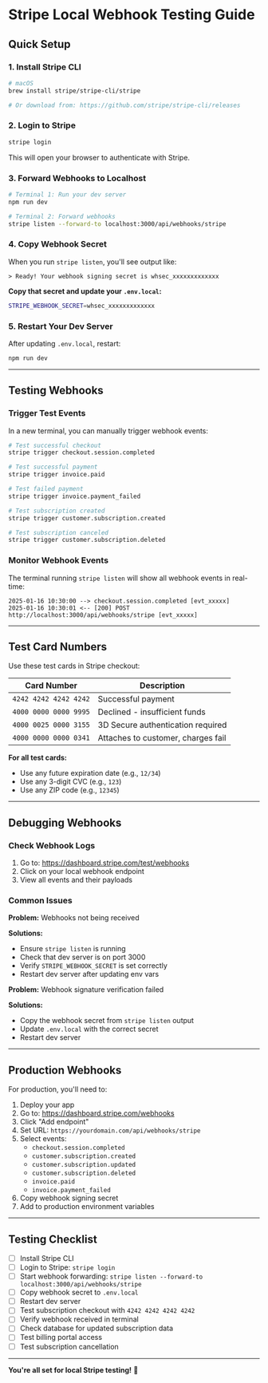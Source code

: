 # Stripe Local Webhook Testing Guide

## Quick Setup

### 1. Install Stripe CLI

```bash
# macOS
brew install stripe/stripe-cli/stripe

# Or download from: https://github.com/stripe/stripe-cli/releases
```

### 2. Login to Stripe

```bash
stripe login
```

This will open your browser to authenticate with Stripe.

### 3. Forward Webhooks to Localhost

```bash
# Terminal 1: Run your dev server
npm run dev

# Terminal 2: Forward webhooks
stripe listen --forward-to localhost:3000/api/webhooks/stripe
```

### 4. Copy Webhook Secret

When you run `stripe listen`, you'll see output like:

```
> Ready! Your webhook signing secret is whsec_xxxxxxxxxxxxx
```

**Copy that secret and update your `.env.local`:**

```bash
STRIPE_WEBHOOK_SECRET=whsec_xxxxxxxxxxxxx
```

### 5. Restart Your Dev Server

After updating `.env.local`, restart:

```bash
npm run dev
```

---

## Testing Webhooks

### Trigger Test Events

In a new terminal, you can manually trigger webhook events:

```bash
# Test successful checkout
stripe trigger checkout.session.completed

# Test successful payment
stripe trigger invoice.paid

# Test failed payment
stripe trigger invoice.payment_failed

# Test subscription created
stripe trigger customer.subscription.created

# Test subscription canceled
stripe trigger customer.subscription.deleted
```

### Monitor Webhook Events

The terminal running `stripe listen` will show all webhook events in real-time:

```
2025-01-16 10:30:00 --> checkout.session.completed [evt_xxxxx]
2025-01-16 10:30:01 <-- [200] POST http://localhost:3000/api/webhooks/stripe [evt_xxxxx]
```

---

## Test Card Numbers

Use these test cards in Stripe checkout:

| Card Number | Description |
|-------------|-------------|
| `4242 4242 4242 4242` | Successful payment |
| `4000 0000 0000 9995` | Declined - insufficient funds |
| `4000 0025 0000 3155` | 3D Secure authentication required |
| `4000 0000 0000 0341` | Attaches to customer, charges fail |

**For all test cards:**
- Use any future expiration date (e.g., `12/34`)
- Use any 3-digit CVC (e.g., `123`)
- Use any ZIP code (e.g., `12345`)

---

## Debugging Webhooks

### Check Webhook Logs

1. Go to: https://dashboard.stripe.com/test/webhooks
2. Click on your local webhook endpoint
3. View all events and their payloads

### Common Issues

**Problem:** Webhooks not being received

**Solutions:**
- Ensure `stripe listen` is running
- Check that dev server is on port 3000
- Verify `STRIPE_WEBHOOK_SECRET` is set correctly
- Restart dev server after updating env vars

**Problem:** Webhook signature verification failed

**Solutions:**
- Copy the webhook secret from `stripe listen` output
- Update `.env.local` with the correct secret
- Restart dev server

---

## Production Webhooks

For production, you'll need to:

1. Deploy your app
2. Go to: https://dashboard.stripe.com/webhooks
3. Click "Add endpoint"
4. Set URL: `https://yourdomain.com/api/webhooks/stripe`
5. Select events:
   - `checkout.session.completed`
   - `customer.subscription.created`
   - `customer.subscription.updated`
   - `customer.subscription.deleted`
   - `invoice.paid`
   - `invoice.payment_failed`
6. Copy webhook signing secret
7. Add to production environment variables

---

## Testing Checklist

- [ ] Install Stripe CLI
- [ ] Login to Stripe: `stripe login`
- [ ] Start webhook forwarding: `stripe listen --forward-to localhost:3000/api/webhooks/stripe`
- [ ] Copy webhook secret to `.env.local`
- [ ] Restart dev server
- [ ] Test subscription checkout with `4242 4242 4242 4242`
- [ ] Verify webhook received in terminal
- [ ] Check database for updated subscription data
- [ ] Test billing portal access
- [ ] Test subscription cancellation

---

**You're all set for local Stripe testing!** 🎉

